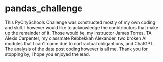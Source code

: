 # pandas_challenge

This PyCitySchools Challenge was constructed mostly of my own coding and skill. I however would like to acknowledge the conbtributors that make up the remainder of it. Those would be, my instructor James Torres, TA Alexis Carpenter, my classmate Rebbekkah Alexander, two broken Ai modules that I can't name due to contractual obligantions, and ChatGPT.
The analysis of the data post coding however is all me. Thank you for stopping by, I hope you enjoyed the read.
